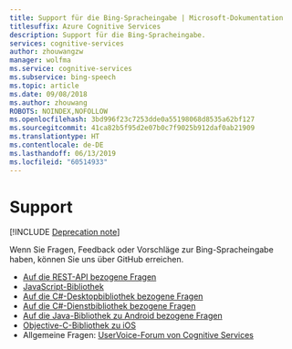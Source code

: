 ```yaml
---
title: Support für die Bing-Spracheingabe | Microsoft-Dokumentation
titlesuffix: Azure Cognitive Services
description: Support für die Bing-Spracheingabe.
services: cognitive-services
author: zhouwangzw
manager: wolfma
ms.service: cognitive-services
ms.subservice: bing-speech
ms.topic: article
ms.date: 09/08/2018
ms.author: zhouwang
ROBOTS: NOINDEX,NOFOLLOW
ms.openlocfilehash: 3bd996f23c7253dde0a55198068d8535a62bf127
ms.sourcegitcommit: 41ca82b5f95d2e07b0c7f9025b912daf0ab21909
ms.translationtype: HT
ms.contentlocale: de-DE
ms.lasthandoff: 06/13/2019
ms.locfileid: "60514933"
---
```

# <a name="support"></a>Support

[!INCLUDE [Deprecation note](../../../includes/cognitive-services-bing-speech-api-deprecation-note.md)]

Wenn Sie Fragen, Feedback oder Vorschläge zur Bing-Spracheingabe haben, können Sie uns über GitHub erreichen.
 - [Auf die REST-API bezogene Fragen](https://github.com/Azure-Samples/SpeechToText-REST/issues)
 - [JavaScript-Bibliothek](https://github.com/Azure-Samples/Cognitive-Speech-STT-JavaScript/issues)
 - [Auf die C#-Desktopbibliothek bezogene Fragen](https://github.com/Azure-Samples/Cognitive-Speech-STT-Windows/issues)
 - [Auf die C#-Dienstbibliothek bezogene Fragen](https://github.com/Azure-Samples/Cognitive-Speech-STT-ServiceLibrary/issues)
 - [Auf die Java-Bibliothek zu Android bezogene Fragen](https://github.com/Azure-Samples/Cognitive-Speech-STT-Android/issues)
 - [Objective-C-Bibliothek zu iOS](https://github.com/Azure-Samples/Cognitive-Speech-STT-iOS/issues)
 - Allgemeine Fragen: [UserVoice-Forum von Cognitive Services](https://cognitive.uservoice.com/)
